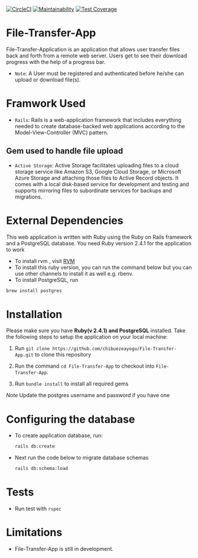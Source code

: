 [![CircleCI](https://circleci.com/gh/chibuezeayogu/File-Transfer-App.svg?style=svg)](https://circleci.com/gh/chibuezeayogu/File-Transfer-App) [![Maintainability](https://api.codeclimate.com/v1/badges/47aefe082e844f78fadc/maintainability)](https://codeclimate.com/github/chibuezeayogu/File-Transfer-App/maintainability) [![Test Coverage](https://api.codeclimate.com/v1/badges/47aefe082e844f78fadc/test_coverage)](https://codeclimate.com/github/chibuezeayogu/File-Transfer-App/test_coverage)


# File-Transfer-App
 File-Transfer-Application is an application that allows user transfer files back and forth from a remote web server. Users get to see their download progress with the help of a progress bar.
* `Note`: A User must be registered and authenticated before he/she can upload or download file(s).

# Framwork Used
* `Rails`: Rails is a web-application framework that includes everything needed to create database-backed web applications according to the Model-View-Controller (MVC) pattern.

## Gem used to handle file upload
* `Active Storage`: Active Storage facilitates uploading files to a cloud storage service like Amazon S3, Google Cloud Storage, or Microsoft Azure Storage and attaching those files to Active Record objects. It comes with a local disk-based service for development and testing and supports mirroring files to subordinate services for backups and migrations.

# External Dependencies
This web application is written with Ruby using the Ruby on Rails framework and a PostgreSQL database. You need Ruby version 2.4.1 for the application to work
* To install rvm , visit [RVM](https://rvm.io/rvm/install)
* To install this ruby version, you can run the command below but you can use other channels to install it as well e.g. rbenv. 
* To install PostgreSQL, run 
```bash
brew install postgres
```
# Installation
Please make sure you have **Ruby(v 2.4.1) and PostgreSQL** installed. Take the following steps to setup the application on your local machine:

1. Run `git clone https://github.com/chibuezeayogu/File-Transfer-App.git` to clone this repository

2. Run the command `cd File-Transfer-App` to checkout into `File-Transfer-App`.

2. Run `bundle install` to install all required gems

*Note* Update the postgres username and password if you have one

# Configuring the database
* To create application database, run:
    ```bash
    rails db:create
    ```
* Next run the code below to migrate database schemas

    ```bash
    rails db:schema:load
    ```
# Tests
* Run test with `rspec`

# Limitations
* File-Transfer-App is still in development.